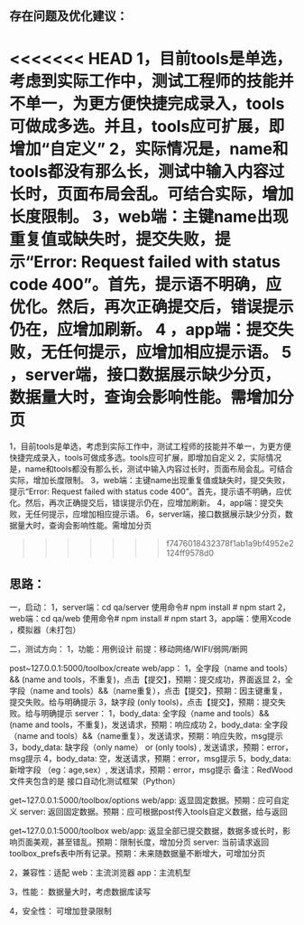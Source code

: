 ## 存在问题及优化建议：
<<<<<<< HEAD
1，目前tools是单选，考虑到实际工作中，测试工程师的技能并不单一，为更方便快捷完成录入，tools可做成多选。并且，tools应可扩展，即增加“自定义”
2，实际情况是，name和tools都没有那么长，测试中输入内容过长时，页面布局会乱。可结合实际，增加长度限制。
3，web端：主键name出现重复值或缺失时，提交失败，提示“Error: Request failed with status code 400”。首先，提示语不明确，应优化。然后，再次正确提交后，错误提示仍在，应增加刷新。
4 ，app端：提交失败，无任何提示，应增加相应提示语。
5 ，server端，接口数据展示缺少分页，数据量大时，查询会影响性能。需增加分页
=======
1，目前tools是单选，考虑到实际工作中，测试工程师的技能并不单一，为更方便快捷完成录入，tools可做成多选。tools应可扩展，即增加自定义
2，实际情况是，name和tools都没有那么长，测试中输入内容过长时，页面布局会乱。可结合实际，增加长度限制。
3，web端：主键name出现重复值或缺失时，提交失败，提示“Error: Request failed with status code 400”。首先，提示语不明确，应优化。然后，再次正确提交后，错误提示仍在，应增加刷新。
4，app端：提交失败，无任何提示，应增加相应提示语。
6，server端，接口数据展示缺少分页，数据量大时，查询会影响性能。需增加分页
>>>>>>> f7476018432378f1ab1a9bf4952e2124ff9578d0

## 思路：
一，启动：
1，server端：cd  qa/server       使用命令# npm install             # npm start
2，web端：cd qa/web              使用命令# npm install             # npm start
3，app端：使用Xcode ，模拟器（未打包）

二，测试方向：
1，功能：用例设计
前提：移动网络/WIFI/弱网/断网

post~127.0.0.1:5000/toolbox/create
web/app：
1，全字段（name and tools）&& (name and tools，不重复)，点击【提交】，预期：提交成功，界面返显
2，全字段（name and tools）&&（name重复），点击【提交】，预期：因主键重复，提交失败。给与明确提示
3，缺字段 (only tools)，点击【提交】，预期：提交失败。给与明确提示
server：
1，body_data: 全字段（name and tools）&& (name and tools，不重复)，发送请求，预期：响应成功
2，body_data: 全字段（name and tools）&&（name重复），发送请求，预期：响应失败，msg提示
3，body_data: 缺字段（only name） or  (only tools) , 发送请求，预期：error，msg提示
4，body_data: 空，发送请求，预期：error，msg提示
5，body_data: 新增字段 （eg：age,sex）,  发送请求，预期：error，msg提示
备注：RedWood文件夹包含的是 接口自动化测试框架（Python）

get~127.0.0.1:5000/toolbox/options
web/app:
返显固定数据。预期：应可自定义
server:
返回固定数据。预期：应可根据post传入tools自定义数据，给与返回

get~127.0.0.1:5000/toolbox
web/app:
返显全部已提交数据，数据多或长时，影响页面美观，甚至错乱。预期：限制长度，增加分页
server:
当前请求返回 toolbox_prefs表中所有记录。预期：未来随数据量不断增大，可增加分页

2，兼容性：适配
web：主流浏览器
app：主流机型

3，性能：
数据量大时，考虑数据库读写

4，安全性：
可增加登录限制


















